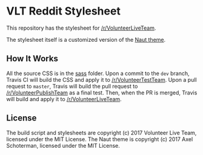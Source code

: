 # VLT Reddit Stylesheet

This repository has the stylesheet for [/r/VolunteerLiveTeam](https://reddit.com/r/VolunteerLiveTeam).

The stylesheet itself is a customized version of the [Naut theme](https://reddit.com/r/Naut/).

## How It Works

All the source CSS is in the [sass](https://github.com/VolunteerLiveTeam/VLT-Reddit-Stylesheet/tree/dev/sass) folder. Upon a commit to the `dev` branch, Travis CI will build the CSS and apply it to [/r/VolunteerTestTeam](https://reddit.com/r/VolunteerTestTeam). Upon a pull request to `master`, Travis will build the pull request to [/r/VolunteerPublishTeam](https://reddit.com/r/VolunteerPublishTeam) as a final test. Then, when the PR is merged, Travis will build and apply it to [/r/VolunteerLiveTeam](https://reddit.com/r/VolunteerLiveTeam).

## License

The build script and stylesheets are copyright (c) 2017 Volunteer Live Team, licensed under the MIT License. The Naut theme is copyright (c) 2017 Axel Schoterman, licensed under the MIT License.
